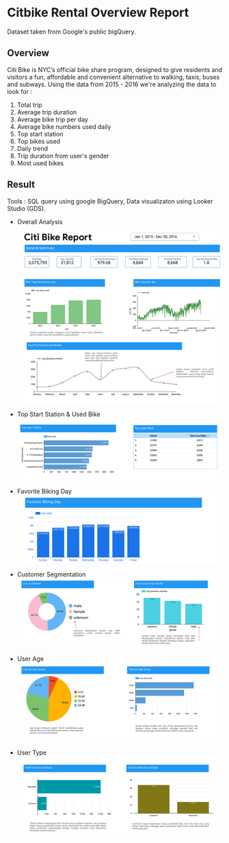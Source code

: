 # Citbike Rental Overview Report
Dataset taken from Google's public bigQuery. 

## Overview
Citi Bike is NYC’s official bike share program, designed to give residents and visitors a fun, affordable and convenient alternative to walking, taxis, buses and subways. 
Using the data from 2015 - 2016 we're analyzing the data to look for : 
1. Total trip
2. Average trip duration
3. Average bike trip per day
4. Average bike numbers used daily
5. Top start station
6. Top bikes used
7. Daily trend
8. Trip duration from user's gender
9. Most used bikes

## Result
Tools : SQL query using google BigQuery, Data visualizaton using Looker Studio (GDS). 

- Overall Analysis
![image](images/1.jpg)

- Top Start Station & Used Bike
![image](images/2.jpg)

- Favorite Biking Day
![image](images/3.jpg)

- Customer Segmentation
![image](images/4.jpg)

- User Age
![image](images/5.jpg)

- User Type
![image](images/6.jpg)
